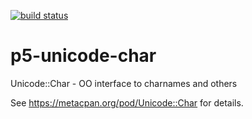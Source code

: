 
[![build status](https://app.travis-ci.com/dankogai/p5-unicode-char.svg)](https://app.travis-ci.com/github/dankogai/p5-unicode-char)

# p5-unicode-char

Unicode::Char - OO interface to charnames and others

See https://metacpan.org/pod/Unicode::Char for details.
